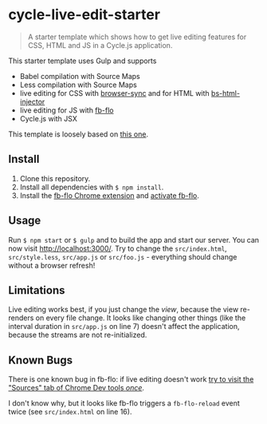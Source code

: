 # cycle-live-edit-starter

> A starter template which shows how to get live editing features for CSS, HTML and JS in a Cycle.js application.

This starter template uses Gulp and supports

- Babel compilation with Source Maps
- Less compilation with Source Maps
- live editing for CSS with [browser-sync](https://github.com/Browsersync/browser-sync) and for HTML with [bs-html-injector](https://github.com/shakyShane/html-injector)
- live editing for JS with [fb-flo](https://github.com/facebook/fb-flo)
- Cycle.js with JSX

This template is loosely based on [this one](https://github.com/Mercateo/live-edit-starter).

## Install

1. Clone this repository.
2. Install all dependencies with `$ npm install`.
3. Install the [fb-flo Chrome extension](https://github.com/facebook/fb-flo#2-install-the-chrome-extension) and [activate fb-flo](https://github.com/facebook/fb-flo#3-activate-fb-flo).


## Usage

Run `$ npm start` or `$ gulp` and to build the app and start our server. You can now visit [http://localhost:3000/](http://localhost:3000/). Try to change the `src/index.html`, `src/style.less`, `src/app.js` or `src/foo.js` - everything should change without a browser refresh!

## Limitations

Live editing works best, if you just change the _view_, because the view re-renders on every file change. It looks like changing other things (like the interval duration in `src/app.js` on line 7) doesn't affect the application, because the streams are not re-initialized.

## Known Bugs

There is one known bug in fb-flo: if live editing doesn't work [try to visit the "Sources" tab of Chrome Dev tools _once_](https://github.com/facebook/fb-flo/issues/86).

I don't know why, but it looks like fb-flo triggers a `fb-flo-reload` event twice (see `src/index.html` on line 16).
